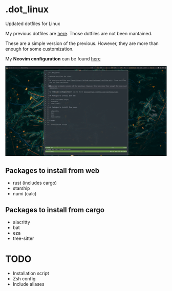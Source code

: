 # .dot_linux

Updated dotfiles for Linux

My previous dotfiles are [here](https://github.com/vieitesss/.dotfiles.git). Those dotfiles are not been mantained.

These are a simple version of the previous. However, they are more than enough for some customization.

My **Neovim configuration** can be found [here](https://github.com/vieitesss/nvim)

![sample](./assets/sample.png)

## Packages to install from web

- rust (includes cargo)
- starship
- numi (calc)

## Packages to install from cargo

- alacritty
- bat
- eza
- tree-sitter

# TODO

- Installation script
- Zsh config
- Include aliases
